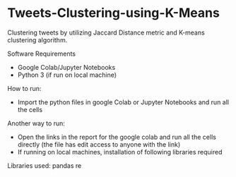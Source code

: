 # Tweets-Clustering-using-K-Means
Clustering tweets by utilizing Jaccard Distance metric and  K-means clustering algorithm.

Software Requirements
- Google Colab/Jupyter Notebooks
- Python 3 (if run on local machine)

How to run:
- Import the python files in google Colab or Jupyter Notebooks and run all the cells
  
Another way to run:
- Open the links in the report for the google colab and run all the cells directly (the file has edit access to anyone with the link)
- If running on local machines, installation of following libraries required

Libraries used:
pandas
re
